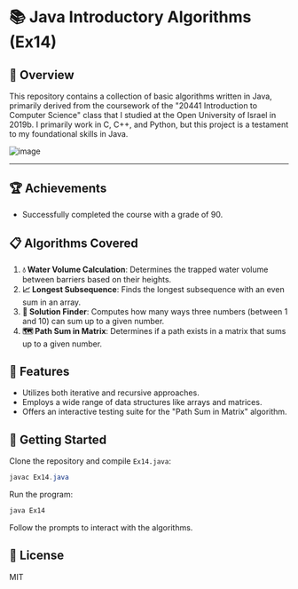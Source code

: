 # 📚 Java Introductory Algorithms (Ex14)

## 📌 Overview

This repository contains a collection of basic algorithms written in Java, primarily derived from the coursework of the "20441 Introduction to Computer Science" class that I studied at the Open University of Israel in 2019b. I primarily work in C, C++, and Python, but this project is a testament to my foundational skills in Java.

![image](https://github.com/Dor-sketch/IntroToCS_mmn14/assets/138825033/a3c6642a-d6f0-48f8-84e3-471a41a4d334)

---

## 🏆 Achievements

- Successfully completed the course with a grade of 90.

## 📋 Algorithms Covered

1. **💧 Water Volume Calculation**: Determines the trapped water volume between barriers based on their heights.
2. **📈 Longest Subsequence**: Finds the longest subsequence with an even sum in an array.
3. **🧮 Solution Finder**: Computes how many ways three numbers (between 1 and 10) can sum up to a given number.
4. **🗺️ Path Sum in Matrix**: Determines if a path exists in a matrix that sums up to a given number.

## 🌟 Features

- Utilizes both iterative and recursive approaches.
- Employs a wide range of data structures like arrays and matrices.
- Offers an interactive testing suite for the "Path Sum in Matrix" algorithm.

## 🚀 Getting Started

Clone the repository and compile `Ex14.java`:

```java
javac Ex14.java
```

Run the program:

```java
java Ex14
```

Follow the prompts to interact with the algorithms.

## 📜 License

MIT

